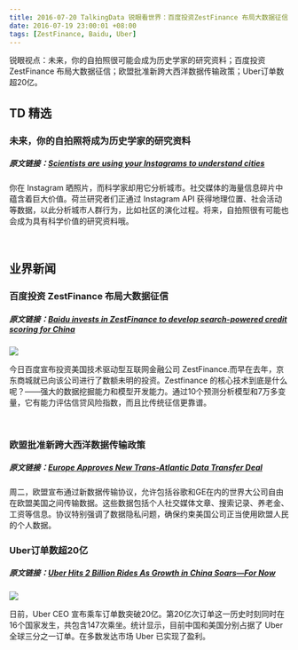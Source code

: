 ```yaml
---
title: 2016-07-20 TalkingData 锐眼看世界：百度投资ZestFinance 布局大数据征信
date: 2016-07-19 23:00:01 +08:00
tags: [ZestFinance, Baidu, Uber]
---
```


锐眼视点：未来，你的自拍照很可能会成为历史学家的研究资料；百度投资 ZestFinance 布局大数据征信；欧盟批准新跨大西洋数据传输政策；Uber订单数超20亿。

## TD 精选

### 未来，你的自拍照将成为历史学家的研究资料

##### 原文链接：[Scientists are using your Instagrams to understand cities](https://news.fastcompany.com/scientists-are-using-your-instagrams-to-understand-cities-4013304)

你在 Instagram 晒照片，而科学家却用它分析城市。社交媒体的海量信息碎片中蕴含着巨大价值。荷兰研究者们正通过 Instagram API 获得地理位置、社会活动等数据，以此分析城市人群行为，比如社区的演化过程。将来，自拍照很有可能也会成为具有科学价值的研究资料哦。

<br>

## 业界新闻

### 百度投资 ZestFinance 布局大数据征信

##### 原文链接：[Baidu invests in ZestFinance to develop search-powered credit scoring for China](https://techcrunch.com/2016/07/17/baidu-invests-in-zestfinance-to-develop-search-powered-credit-scoring-for-china/)

![](http://i1.piimg.com/567952/655c8d8d7200a46b.png)

今日百度宣布投资美国技术驱动型互联网金融公司 ZestFinance.而早在去年，京东商城就已向该公司进行了数额未明的投资。Zestfinance 的核心技术到底是什么呢？——强大的数据挖掘能力和模型开发能力。通过10个预测分析模型和7万多变量，它有能力评估信贷风险指数，而且比传统征信更靠谱。

<br>

### 欧盟批准新跨大西洋数据传输政策

##### 原文链接：[Europe Approves New Trans-Atlantic Data Transfer Deal](http://www.4-traders.com.forsearch.net/MICROSOFT-CORPORATION-4835/news/EU-Approves-Data-Transfer-Pact-With-U-S-22681260/)

周二，欧盟宣布通过新数据传输协议，允许包括谷歌和GE在内的世界大公司自由在欧盟美国之间传输数据。这些数据包括个人社交媒体文章、搜索记录、养老金、工资等信息。协议特别强调了数据隐私问题，确保约束美国公司正当使用欧盟人民的个人数据。
<br>

### Uber订单数超20亿

##### 原文链接：[Uber Hits 2 Billion Rides As Growth in China Soars—For Now](http://www.wired.com/2016/07/uber-hits-2-billion-rides-growth-china-soars-now/?mbid=social_twitter)

![](http://i1.piimg.com/567952/9a0a5670b811145d.jpg)

日前，Uber CEO 宣布乘车订单数突破20亿。第20亿次订单这一历史时刻同时在16个国家发生，共包含147次乘坐。统计显示，目前中国和美国分别占据了 Uber 全球三分之一订单。在多数发达市场 Uber 已实现了盈利。

<br>
